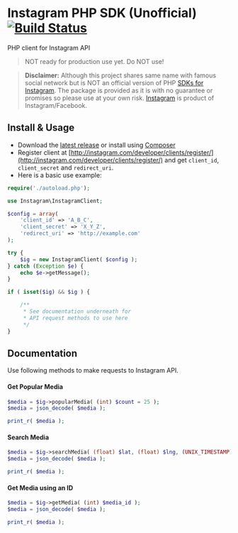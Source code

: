 # Instagram PHP SDK (Unofficial) [![Build Status](https://travis-ci.org/jabranr/instagram-php-sdk.svg)](https://travis-ci.org/jabranr/instagram-php-sdk)

PHP client for Instagram API

> NOT ready for production use yet. Do NOT use!

> **Disclaimer:** Although this project shares same name with famous social network but is NOT an official version of PHP [SDKs for Instagram](http://github.com/Instagram). The package is provided as it is with no guarantee or promises so please use at your own risk. [Instagram](http://instagram.com) is product of Instagram/Facebook.


## Install & Usage

+ Download the [latest release](https://github.com/jabranr/instagram-php-sdk/releases/) or install using [Composer](http://getcomposer.org)
+ Register client at [http://instagram.com/developer/clients/register/](http://instagram.com/developer/clients/register/) and get `client_id`, `client_secret` and `redirect_uri`.
+ Here is a basic use example:

```php
require('./autoload.php');

use Instagram\InstagramClient;

$config = array(
	'client_id' => 'A_B_C',
	'client_secret' => 'X_Y_Z',
	'redirect_uri' => 'http://example.com'
);

try {
	$ig = new InstagramClient( $config );
} catch (Exception $e) {
	echo $e->getMessage();
}

if ( isset($ig) && $ig ) {

	/**
	 * See documentation underneath for
	 * API request methods to use here
	 */
}
```


## Documentation

Use following methods to make requests to Instagram API.


#### Get Popular Media

```php
$media = $ig->popularMedia( (int) $count = 25 );
$media = json_decode( $media );

print_r( $media );
```


#### Search Media

```php
$media = $ig->searchMedia( (float) $lat, (float) $lng, (UNIX_TIMESTAMP) $min_timestamp, (UNIX_TIMESTAMP) $max_timestamp, (int) $distance, (int) $count = 25 );
$media = json_decode( $media );

print_r( $media );

```


#### Get Media using an ID

```php
$media = $ig->getMedia( (int) $media_id );
$media = json_decode( $media );

print_r( $media );

```
